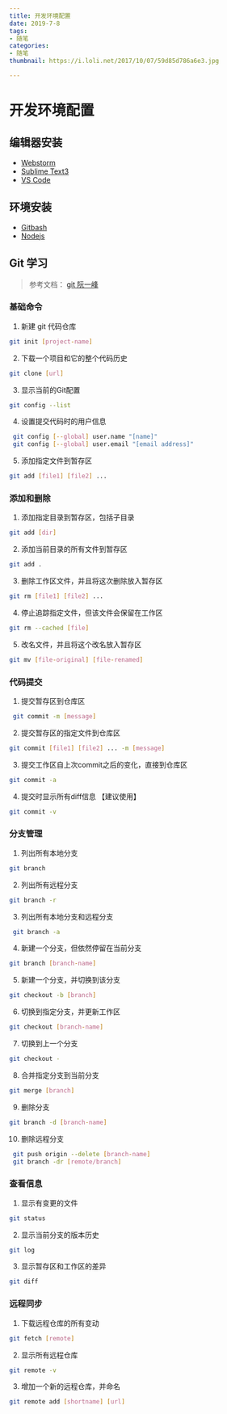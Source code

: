 ```yaml
---
title: 开发环境配置
date: 2019-7-8
tags: 
- 随笔
categories: 
- 随笔
thumbnail: https://i.loli.net/2017/10/07/59d85d786a6e3.jpg

---
```


# 开发环境配置

## 编辑器安装

- [Webstorm](https://www.jetbrains.com/webstorm/)
- [Sublime Text3](http://www.sublimetext.com/3)
- [VS Code](https://code.visualstudio.com/)

## 环境安装

- [Gitbash](https://gitforwindows.org/)
- [Nodejs](https://nodejs.org/en/)

## Git 学习

> 参考文档： [git 阮一峰](http://www.ruanyifeng.com/blog/2015/12/git-cheat-sheet.html)

### 基础命令

1. 新建 git 代码仓库

```bash
git init [project-name]
```

2. 下载一个项目和它的整个代码历史

```bash
git clone [url]
```

3. 显示当前的Git配置

```bash
git config --list
```

4. 设置提交代码时的用户信息

```bash
 git config [--global] user.name "[name]"
 git config [--global] user.email "[email address]"
```

5. 添加指定文件到暂存区

```bash
git add [file1] [file2] ...
```

### 添加和删除

1. 添加指定目录到暂存区，包括子目录

```bash
git add [dir]
```

2. 添加当前目录的所有文件到暂存区

```bash
git add .
```

3.  删除工作区文件，并且将这次删除放入暂存区

```bash
git rm [file1] [file2] ...
```

4. 停止追踪指定文件，但该文件会保留在工作区

```bash
git rm --cached [file]
```

5. 改名文件，并且将这个改名放入暂存区

```bash
git mv [file-original] [file-renamed]
```

### 代码提交

1. 提交暂存区到仓库区

```bash
 git commit -m [message]
```

2. 提交暂存区的指定文件到仓库区

```bash
git commit [file1] [file2] ... -m [message]
```

3. 提交工作区自上次commit之后的变化，直接到仓库区

```bash
git commit -a
```

4. 提交时显示所有diff信息 【建议使用】

```bash
git commit -v
```

### 分支管理

1. 列出所有本地分支

```bash
git branch
```

2. 列出所有远程分支

```bash
git branch -r
```

3. 列出所有本地分支和远程分支

```bash
 git branch -a
```

4. 新建一个分支，但依然停留在当前分支

```bash
git branch [branch-name]
```

5. 新建一个分支，并切换到该分支

```bash
git checkout -b [branch]
```

6. 切换到指定分支，并更新工作区

```bash
git checkout [branch-name]
```

7. 切换到上一个分支

```bash
git checkout -
```

8. 合并指定分支到当前分支

```bash
git merge [branch]
```

9. 删除分支

```bash
git branch -d [branch-name]
```

10. 删除远程分支

```bash
 git push origin --delete [branch-name]
 git branch -dr [remote/branch]
```

### 查看信息

1.  显示有变更的文件

```bash
git status
```

2. 显示当前分支的版本历史

```bash
git log
```

3. 显示暂存区和工作区的差异

```bash
git diff
```

### 远程同步

1. 下载远程仓库的所有变动

```bash
git fetch [remote]
```

2. 显示所有远程仓库

```bash
git remote -v
```

3. 增加一个新的远程仓库，并命名

```bash
git remote add [shortname] [url]
```